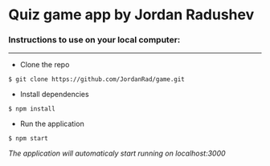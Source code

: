 Quiz game app by Jordan Radushev 
===================

### Instructions to use on your local computer: ###
---------------
* Clone the repo 
```
$ git clone https://github.com/JordanRad/game.git
```

* Install dependencies 
```
$ npm install
```


* Run the application 
```
$ npm start
```
*The application will automaticaly start running on localhost:3000*

